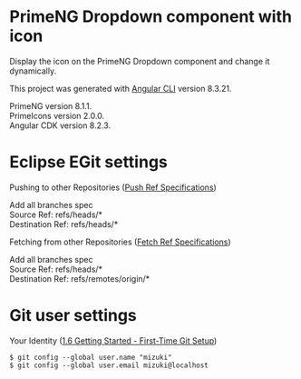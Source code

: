 # PrimeNG Dropdown component with icon

Display the icon on the PrimeNG Dropdown component and change it dynamically.  
  
This project was generated with [Angular CLI](https://github.com/angular/angular-cli) version 8.3.21.  
  
PrimeNG version 8.1.1.  
PrimeIcons version 2.0.0.  
Angular CDK version 8.2.3.  

# Eclipse EGit settings

Pushing to other Repositories ([Push Ref Specifications](https://wiki.eclipse.org/EGit/User_Guide#Push_Ref_Specifications))  
  
Add all branches spec  
Source Ref: refs/heads/*  
Destination Ref: refs/heads/*  
  
Fetching from other Repositories ([Fetch Ref Specifications](https://wiki.eclipse.org/EGit/User_Guide#Fetch_Ref_Specifications))  
  
Add all branches spec  
Source Ref: refs/heads/*  
Destination Ref: refs/remotes/origin/*  

# Git user settings

Your Identity ([1.6 Getting Started - First-Time Git Setup](https://git-scm.com/book/en/v2/Getting-Started-First-Time-Git-Setup))  
  
    $ git config --global user.name "mizuki"  
    $ git config --global user.email mizuki@localhost  
